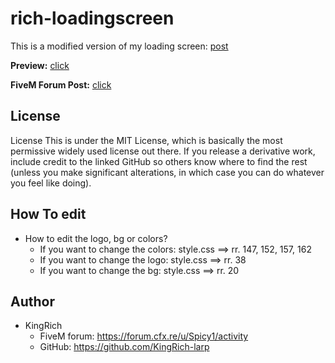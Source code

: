 # rich-loadingscreen
This is a modified version of my loading screen: [post](https://forum.cfx.re/t/release-tfrp-nopixel-loading-screen-modification-new-version-kingrich-importanthippo)

**Preview:** [click](https://cdn.discordapp.com/attachments/505721235163054080/690885769329377300/Screenshot_5.png)

**FiveM Forum Post:** [click](https://forum.cfx.re/t/release-rich-loadingscreen-simple-loading-screen-by-kingrich)

## License

License
This is under the MIT License, which is basically the most permissive widely used license out there. If you release a derivative work, include credit to the linked GitHub so others know where to find the rest (unless you make significant alterations, in which case you can do whatever you feel like doing).

## How To edit

- How to edit the logo, bg or colors?
    - If you want to change the colors: style.css ==> rr. 147, 152, 157, 162
    - If you want to change the logo: style.css ==> rr. 38
    - If you want to change the bg: style.css ==> rr. 20

## Author

- KingRich
    - FiveM forum: https://forum.cfx.re/u/Spicy1/activity
    - GitHub:      https://github.com/KingRich-larp
    
